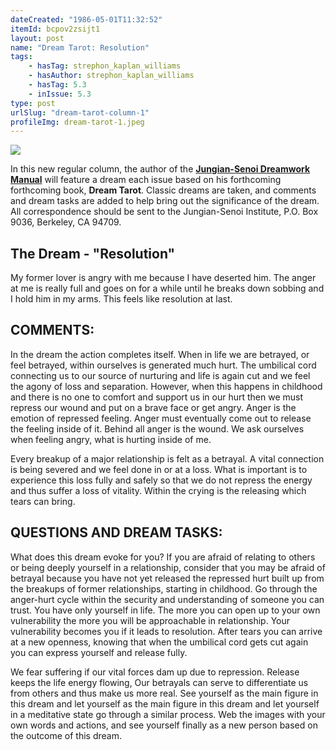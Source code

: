 ```yaml
---
dateCreated: "1986-05-01T11:32:52"
itemId: bcpov2zsijt1
layout: post
name: "Dream Tarot: Resolution"
tags:
    - hasTag: strephon_kaplan_williams
    - hasAuthor: strephon_kaplan_williams
    - hasTag: 5.3
    - inIssue: 5.3
type: post
urlSlug: "dream-tarot-column-1"
profileImg: dream-tarot-1.jpeg
---
```


![](../images/dream-tarot-1.jpeg)

In this new regular column, the author of the [**Jungian-Senoi Dreamwork Manual**](https://archive.org/details/jungiansenoidrea00will/page/6/mode/2up) will feature a dream each issue based on his forthcoming forthcoming book, **Dream Tarot**. Classic dreams are taken, and comments and dream tasks are added to help bring out the significance of the dream. All correspondence should be sent to the Jungian-Senoi Institute, P.O. Box 9036, Berkeley, CA 94709.

## The Dream - "Resolution"

My former lover is angry with me because I have deserted him. The anger at me is really full and goes on for a while until he breaks down sobbing and I hold him in my arms. This feels like resolution at last.

## COMMENTS:

In the dream the action completes itself. When in life we are betrayed, or feel betrayed, within ourselves is generated much hurt. The umbilical cord connecting us to our source of nurturing and life is again cut and we feel the agony of loss and separation. However, when this happens in childhood and there is no one to comfort and support us in our hurt then we must repress our wound and put on a brave face or get angry. Anger is the emotion of repressed feeling. Anger must eventually come out to release the feeling inside of it. Behind all anger is the wound. We ask ourselves when feeling angry, what is hurting inside of me.

Every breakup of a major relationship is felt as a betrayal. A vital connection is being severed and we feel done in or at a loss. What is important is to experience this loss fully and safely so that we do not repress the energy and thus suffer a loss of vitality. Within the crying is the releasing which tears can bring.

## QUESTIONS AND DREAM TASKS:

What does this dream evoke for you? If you are afraid of relating to others or being deeply yourself in a relationship, consider that you may be afraid of betrayal because you have not yet released the repressed hurt built up from the breakups of former relationships, starting in childhood. Go through the anger-hurt cycle within the security and understanding of someone you can trust. You have only yourself in life. The more you can open up to your own vulnerability the more you will be approachable in relationship. Your vulnerability becomes you if it leads to resolution. After tears you can arrive at a new openness, knowing that when the umbilical cord gets cut again you can express yourself and release fully.

We fear suffering if our vital forces dam up due to repression. Release keeps the life energy flowing, Our betrayals can serve to differentiate us from others and thus make us more real. See yourself as the main figure in this dream and let yourself as the main figure in this dream and let yourself in a meditative state go through a similar process. Web the images with your own words and actions, and see yourself finally as a new person based on the outcome of this dream.
